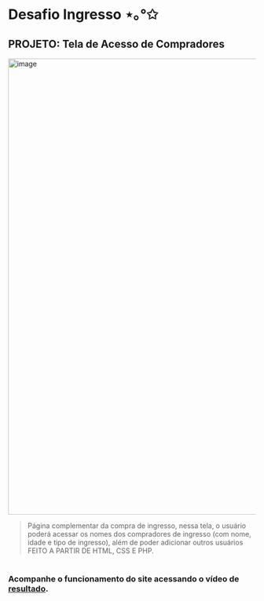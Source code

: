 # Desafio Ingresso ⋆｡°✩
## PROJETO: Tela de Acesso de Compradores
<img width="930" alt="image" src="https://github.com/user-attachments/assets/25b3a86a-d0ca-482c-90c3-097f8d0a3e07"><br>
>Página complementar da compra de ingresso, nessa tela, o usuário poderá acessar os nomes dos compradores de ingresso (com nome, idade e tipo de ingresso), além de poder adicionar outros usuários<br>
>FEITO A PARTIR DE HTML, CSS E PHP.
#
### Acompanhe o funcionamento do site acessando o vídeo de [resultado](Resultado.mp4).
